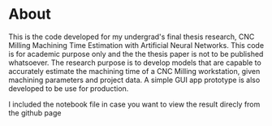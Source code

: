 # About
This is the code developed for my undergrad's final thesis research, CNC Milling Machining Time Estimation with Artificial Neural Networks. This code is for academic purpose only and the the thesis paper is not to be published whatsoever. The research purpose is to develop models that are capable to accurately estimate the machining time of a CNC Milling workstation, given machining parameters and project data. A simple GUI app prototype is also developed to be use for production.

I included the notebook file in case you want to view the result direcly from the github page
